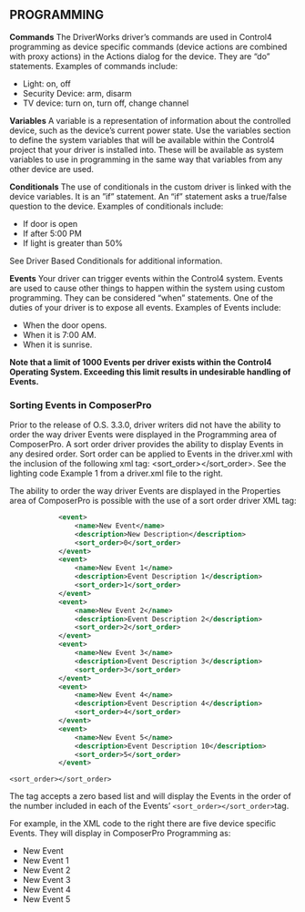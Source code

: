 ## PROGRAMMING


**Commands**
The DriverWorks driver’s commands are used in Control4 programming as device specific commands (device actions are combined with proxy actions) in the Actions dialog for the device. They are “do” statements. Examples of commands include:

- Light: on, off
- Security Device: arm, disarm
- TV device: turn on, turn off, change channel


**Variables**
A variable is a representation of information about the controlled device, such as the device’s current power state. Use the variables section to define the system variables that will be available within the Control4 project that your driver is installed into.  These will be available as system variables to use in programming in the same way that variables from any other device are used. 



**Conditionals**
The use of conditionals in the custom driver is linked with the device variables. It is an ”if” statement. An “if” statement asks a true/false question to the device. Examples of conditionals include:

- If door is open
- If after 5:00 PM
- If light is greater than 50%

See Driver Based Conditionals for additional information.


**Events**
Your driver can trigger events within the Control4 system. Events are used to cause other things to happen within the system using custom programming. They can be considered “when” statements. One of the duties of your driver is to expose all events. Examples of Events include:

- When the door opens.
- When it is 7:00 AM.
- When it is sunrise.

**Note that a limit of 1000 Events per driver exists within the Control4 Operating System. Exceeding this limit results in undesirable handling of Events.**

### Sorting Events in ComposerPro

Prior to the release of O.S. 3.3.0, driver writers did not have the ability to order the way driver Events were displayed in the Programming area of ComposerPro. A sort order driver provides the ability to display Events in any desired order. Sort order can be applied to Events in the driver.xml with the inclusion of the following xml tag: \<sort\_order\>\</sort\_order\>. See the lighting code Example 1 from a driver.xml file to the right.

The ability to order the way driver Events are displayed in the Properties area of ComposerPro is possible with the use of a sort order driver XML tag:

```xml
            <event>
                <name>New Event</name>
                <description>New Description</description>
                <sort_order>0</sort_order>
            </event>
            <event>
                <name>New Event 1</name>  
                <description>Event Description 1</description>
                <sort_order>1</sort_order>
            </event>
            <event>
                <name>New Event 2</name>
                <description>Event Description 2</description>
                <sort_order>2</sort_order>
            </event>
            <event>
                <name>New Event 3</name>
                <description>Event Description 3</description>
                <sort_order>3</sort_order>
            </event>
            <event>
                <name>New Event 4</name>
                <description>Event Description 4</description>
                <sort_order>4</sort_order>
            </event>
            <event>
                <name>New Event 5</name>
                <description>Event Description 10</description>
                <sort_order>5</sort_order>
            </event>
```

`<sort_order></sort_order>` 

The tag accepts a zero based list and will display the Events in the order of the number included in each of the Events’ `<sort_order></sort_order>`tag.

For example, in the XML code to the right there are five device specific Events. They will display in ComposerPro Programming as:

- New Event
- New Event 1
- New Event 2
- New Event 3
- New Event 4
- New Event 5
